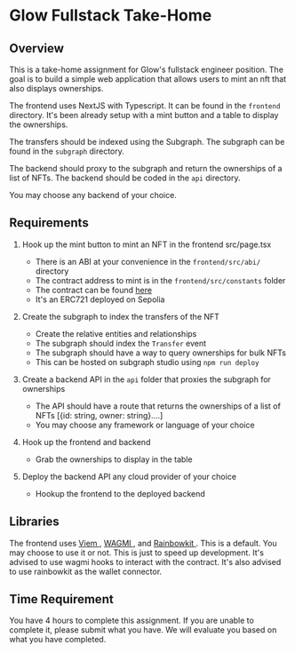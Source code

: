 # Glow Fullstack Take-Home

## Overview

This is a take-home assignment for Glow's fullstack engineer position. The goal is to build a simple web application that allows users to mint an nft that also displays ownerships.

The frontend uses NextJS with Typescript. It can be found in the `frontend` directory. It's been already setup with a mint button and a table to display the ownerships.

The transfers should be indexed using the Subgraph. The subgraph can be found in the `subgraph` directory.

The backend should proxy to the subgraph and return the ownerships of a list of NFTs. The backend should be coded in the `api` directory.

You may choose any backend of your choice.

## Requirements

1. Hook up the mint button to mint an NFT in the frontend src/page.tsx

   - There is an ABI at your convenience in the `frontend/src/abi/` directory
   - The contract address to mint is in the `frontend/src/constants` folder
   - The contract can be found <a target="_blank" href="https://sepolia.etherscan.io/address/0x7157df9d749836592569c0308b287f35f382188a#code"> here </a>
   - It's an ERC721 deployed on Sepolia

2. Create the subgraph to index the transfers of the NFT

   - Create the relative entities and relationships
   - The subgraph should index the `Transfer` event
   - The subgraph should have a way to query ownerships for bulk NFTs
   - This can be hosted on subgraph studio using `npm run deploy`

3. Create a backend API in the `api` folder that proxies the subgraph for ownerships

   - The API should have a route that returns the ownerships of a list of NFTs [{id: string, owner: string}....]
   - You may choose any framework or language of your choice

4. Hook up the frontend and backend
   - Grab the ownerships to display in the table
5. Deploy the backend API any cloud provider of your choice
   - Hookup the frontend to the deployed backend

## Libraries

The frontend uses <a target="_blank" href="https://viem.sh/"> Viem </a> , <a target="_blank" href="https://wagmi.sh/react/getting-started"> WAGMI </a>, and <a target="_blank" href="https://www.rainbowkit.com/docs/introduction"> Rainbowkit </a> .
This is a default. You may choose to use it or not. This is just to speed up development. It's advised to use wagmi hooks to interact with the contract. It's also advised to use rainbowkit as the
wallet connector.

## Time Requirement

You have 4 hours to complete this assignment. If you are unable to complete it, please submit what you have. We will evaluate you based on what you have completed.
